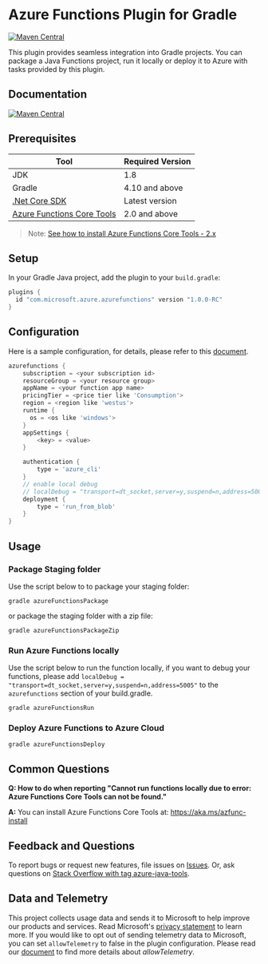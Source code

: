 # Azure Functions Plugin for Gradle

[![Maven Central](https://img.shields.io/maven-central/v/com.microsoft.azure/azure-functions-gradle-plugin.svg)](http://search.maven.org/#search%7Cga%7C1%7Cg%3A%22com.microsoft.azure%22%20AND%20a%3A%22azure-functions-gradle-plugin%22)

This plugin provides seamless integration into Gradle projects. You can package a Java Functions project, run it locally or deploy it to Azure with tasks provided by this plugin.

## Documentation
[![Maven Central](https://img.shields.io/maven-central/v/com.microsoft.azure/azure-functions-gradle-plugin.svg)](http://search.maven.org/#search%7Cga%7C1%7Cg%3A%22com.microsoft.azure%22%20AND%20a%3A%22azure-functions-gradle-plugin%22)

## Prerequisites

Tool | Required Version
---|---
JDK | 1.8
Gradle | 4.10 and above
[.Net Core SDK](https://www.microsoft.com/net/core) | Latest version
[Azure Functions Core Tools](https://www.npmjs.com/package/azure-functions-core-tools) | 2.0 and above
>Note: [See how to install Azure Functions Core Tools - 2.x](https://aka.ms/azfunc-install)


## Setup
In your Gradle Java project, add the plugin to your `build.gradle`:
```groovy
plugins {
  id "com.microsoft.azure.azurefunctions" version "1.0.0-RC"
}
```

## Configuration
Here is a sample configuration, for details, please refer to this [document](https://github.com/microsoft/azure-gradle-plugins/wiki/Configuration).
```groovy 
azurefunctions {
    subscription = <your subscription id>
    resourceGroup = <your resource group>
    appName = <your function app name>
    pricingTier = <price tier like 'Consumption'>
    region = <region like 'westus'>
    runtime {
      os = <os like 'windows'>
    }
    appSettings {
        <key> = <value>
    }

    authentication {
        type = 'azure_cli' 
    }
    // enable local debug 
    // localDebug = "transport=dt_socket,server=y,suspend=n,address=5005"
    deployment {
        type = 'run_from_blob'
    }
}
```

## Usage

### Package Staging folder
Use the script below to  to package your staging folder:

```shell
gradle azureFunctionsPackage
```
or package the staging folder with a zip file:

```shell
gradle azureFunctionsPackageZip
```
### Run Azure Functions locally
Use the script below to run the function locally, if you want to debug your functions, please add `localDebug = "transport=dt_socket,server=y,suspend=n,address=5005"` to the `azurefunctions` section of your build.gradle.

```shell
gradle azureFunctionsRun
```
### Deploy Azure Functions to Azure Cloud
```shell
gradle azureFunctionsDeploy
```

## Common Questions
**Q: How to do when reporting "Cannot run functions locally due to error: Azure Functions Core Tools can not be found."**

**A:** You can install Azure Functions Core Tools at: https://aka.ms/azfunc-install

## Feedback and Questions
To report bugs or request new features, file issues on [Issues](https://github.com/microsoft/azure-gradle-plugins/issues). Or, ask questions on [Stack Overflow with tag azure-java-tools](https://stackoverflow.com/questions/tagged/azure-java-tools).

## Data and Telemetry
This project collects usage data and sends it to Microsoft to help improve our products and services.
Read Microsoft's [privacy statement](https://privacy.microsoft.com/en-us/privacystatement) to learn more.
If you would like to opt out of sending telemetry data to Microsoft, you can set `allowTelemetry` to false in the plugin configuration.
Please read our [document](https://github.com/microsoft/azure-gradle-plugins/wiki/Configuration) to find more details about *allowTelemetry*.
